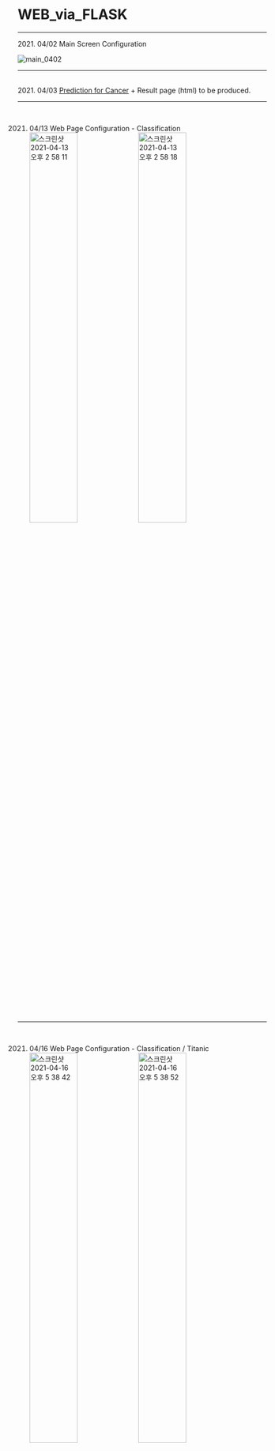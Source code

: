 # WEB_via_FLASK
<hr>
2021. 04/02  Main Screen Configuration <br>

![main_0402](https://user-images.githubusercontent.com/70185551/113389357-dd469780-93ca-11eb-8ca8-ce6be354cb0f.jpg)
<br><hr>
<br>
2021. 04/03
<a href="https://github.com/HYUNSOOLEE-6839/WEB_via_FLASK/blob/main/Classification/cancer_model.ipynb">Prediction for Cancer</a> + Result page (html) to be produced.
<br>
<hr>
<br>

2021. 04/13 Web Page Configuration - Classification <br>
<img width="45%" alt="스크린샷 2021-04-13 오후 2 58 11" src="https://user-images.githubusercontent.com/70185551/114503919-ff60d500-9c68-11eb-9d76-efd4ba3bff03.png"> <img width="45%" alt="스크린샷 2021-04-13 오후 2 58 18" src="https://user-images.githubusercontent.com/70185551/114504012-26b7a200-9c69-11eb-93b0-f29c0958adb8.png">

<br>
<hr>
<br>

2021. 04/16 Web Page Configuration - Classification / Titanic <br>
<img width="45%" alt="스크린샷 2021-04-16 오후 5 38 42" src="https://user-images.githubusercontent.com/70185551/114998664-2541e000-9edc-11eb-8f47-0295334602dd.png"> <img width="45%" alt="스크린샷 2021-04-16 오후 5 38 52" src="https://user-images.githubusercontent.com/70185551/114998682-296dfd80-9edc-11eb-8a90-8f55d01c91cd.png">

<br>
<hr>
<br>

2021. 04/17 Web Page Configuration - Classification / Iris <br>
<img width="45%" alt="스크린샷 2021-04-17 오후 6 11 27" src="https://user-images.githubusercontent.com/70185551/115107890-6dc6cf80-9fa8-11eb-83d1-3af842b079f3.png"> <img width="45%" alt="스크린샷 2021-04-17 오후 6 11 35" src="https://user-images.githubusercontent.com/70185551/115107894-71f2ed00-9fa8-11eb-9f74-60537d89fba0.png">

<br>
<hr>
<br>

2021. 04/18 Web Page Configuration - Classification / Pima & Wine <br>
<img width="45%" alt="스크린샷 2021-04-18 오후 4 45 45" src="https://user-images.githubusercontent.com/70185551/115139129-39681780-a06b-11eb-8aef-0e9fa8f249ec.png"> <img width="45%" alt="스크린샷 2021-04-18 오후 4 45 53" src="https://user-images.githubusercontent.com/70185551/115139132-3d943500-a06b-11eb-9746-835a5abb3e85.png">
<img width="45%" alt="스크린샷 2021-04-18 오후 5 42 26" src="https://user-images.githubusercontent.com/70185551/115139570-7f25df80-a06d-11eb-80a1-062b9eaaeb1d.png"> <img width="45%" alt="스크린샷 2021-04-18 오후 5 42 31" src="https://user-images.githubusercontent.com/70185551/115139573-8351fd00-a06d-11eb-9d1b-5a3ac1f9e904.png">

<br>
<hr>
<br>

2021. 04/19 Web Page Configuration - Regression / Boston & Diabetes <br>
<img width="45%" alt="스크린샷 2021-04-19 오후 3 25 34" src="https://user-images.githubusercontent.com/70185551/115191718-c7540900-a124-11eb-8417-c65d3c6a7e1c.png"> <img width="45%" alt="스크린샷 2021-04-19 오후 3 26 01" src="https://user-images.githubusercontent.com/70185551/115191732-ccb15380-a124-11eb-8ae6-bc400ad69953.png">
<img width="45%" alt="스크린샷 2021-04-19 오후 3 33 05" src="https://user-images.githubusercontent.com/70185551/115191734-cd49ea00-a124-11eb-9576-03e38f17a389.png"> <img width="45%" alt="스크린샷 2021-04-19 오후 3 33 12" src="https://user-images.githubusercontent.com/70185551/115191726-cb802680-a124-11eb-8188-04fdd1839a11.png">

<br>
<hr>
<br>

2021. 04/20 Web Page Configuration - Clustering & Regression / Iris <br>
<img width="45%" alt="스크린샷 2021-04-20 오후 2 30 31" src="https://user-images.githubusercontent.com/70185551/115354348-7f041c00-a1f4-11eb-8055-2b9134dfb636.png"> <img width="45%" alt="스크린샷 2021-04-20 오후 2 30 39" src="https://user-images.githubusercontent.com/70185551/115354357-81ff0c80-a1f4-11eb-9426-8d6b1e4c3c2c.png"> <img width="30%" alt="스크린샷 2021-04-20 오후 4 26 13" src="https://user-images.githubusercontent.com/70185551/115355231-6ea07100-a1f5-11eb-8ec2-855fbb2729a9.png"> <img width="30%" alt="스크린샷 2021-04-20 오후 4 26 18" src="https://user-images.githubusercontent.com/70185551/115355284-7bbd6000-a1f5-11eb-8147-a43197d945bf.png"> <img width="30%" alt="스크린샷 2021-04-20 오후 4 27 12" src="https://user-images.githubusercontent.com/70185551/115355303-80821400-a1f5-11eb-900c-922f47912e0d.png">

<br>
<hr>
<br>

2021. 04/21 Web Page Configuration - Advanced_Classification / IMDB Sentimental Analysis & MNIST HandWrite classification <br>
<img width="45%" alt="스크린샷 2021-04-21 오후 6 00 35" src="https://user-images.githubusercontent.com/70185551/115528809-54d25d00-a2cd-11eb-8675-e97c325a2548.png"><img width="45%" alt="스크린샷 2021-04-21 오후 6 01 57" src="https://user-images.githubusercontent.com/70185551/115528833-59971100-a2cd-11eb-80da-a0f15e99d62c.png">
<img width="45%" alt="스크린샷 2021-04-21 오후 6 02 04" src="https://user-images.githubusercontent.com/70185551/115528837-5a2fa780-a2cd-11eb-9250-4ee37d75501e.png"><img width="45%" alt="스크린샷 2021-04-21 오후 6 02 13" src="https://user-images.githubusercontent.com/70185551/115528844-5ac83e00-a2cd-11eb-92bd-0c9cd7494c33.png">

<br>
<hr>
<br>

2021. 04/22 Web Page Configuration - Advanced_Classification / 20 News <br>
<img width="45%" alt="스크린샷 2021-04-22 오후 2 21 31" src="https://user-images.githubusercontent.com/70185551/115659985-52780d80-a376-11eb-890b-f453398fc4dd.png"><img width="45%" alt="스크린샷 2021-04-22 오후 2 22 46" src="https://user-images.githubusercontent.com/70185551/115660001-56a42b00-a376-11eb-8e3f-adbe00c8ed44.png">

<br>
<hr>
<br>

2021. 04/23 Web Page Configuration - Advanced_Classification / Naver_Movie_Review <br>
<img width="45%" alt="스크린샷 2021-04-23 오후 3 05 06 1" src="https://user-images.githubusercontent.com/70185551/115826599-20ce7780-a446-11eb-925b-f54c8ca5be1b.png"> <img width="45%" alt="스크린샷 2021-04-23 오후 3 07 25" src="https://user-images.githubusercontent.com/70185551/115826606-23c96800-a446-11eb-9c85-ab5d45bf3a5e.png">
